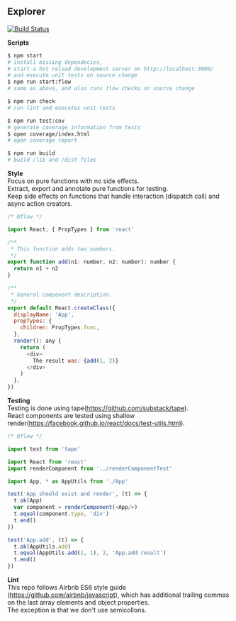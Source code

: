 ## Explorer
[![Build Status](https://travis-ci.org/kensho/explorer.svg)](https://travis-ci.org/luiscarli/explorer)

**Scripts**
```bash
$ npm start
# install missing dependecies,
# start a hot reload development server on http://localhost:3000/
# and execute unit tests on source change
$ npm run start:flow
# same as above, and also runs flow checks on source change

$ npm run check
# run lint and executes unit tests

$ npm run test:cov
# generate coverage information from tests
$ open coverage/index.html
# open coverage report

$ npm run build
# build /lib and /dist files
```

**Style**  
Focus on pure functions with no side effects.  
Extract, export and annotate pure functions for testing.  
Keep side effects on functions that handle interaction (dispatch call) and async action creators.

```js
/* @flow */

import React, { PropTypes } from 'react'

/**
 * This function adds two numbers.
 */
export function add(n1: number, n2: number): number {
  return n1 + n2
}

/**
 * General component description.
 */
export default React.createClass({
  displayName: 'App',
  propTypes: {
    children: PropTypes.func,
  },
  render(): any {
    return (
      <div>
        The result was: {add(1, 2)}
      </div>
    )
  },
})
```

**Testing**  
Testing is done using tape(https://github.com/substack/tape).  
React components are tested using shallow render(https://facebook.github.io/react/docs/test-utils.html).

```js
/* @flow */

import test from 'tape'

import React from 'react'
import renderComponent from '../renderComponentTest'

import App, * as AppUtils from './App'

test('App should exist and render', (t) => {
  t.ok(App)
  var component = renderComponent(<App/>)
  t.equal(component.type, 'div')
  t.end()
})

test('App.add', (t) => {
  t.ok(AppUtils.add)
  t.equal(AppUtils.add(1, 1), 2, 'App.add result')
  t.end()
})
```

**Lint**  
This repo follows Airbnb ES6 style guide (https://github.com/airbnb/javascript), which has additional trailing commas on the last array elements and object properties.  
The exception is that we don't use semicollons.

